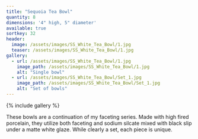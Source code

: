 ```yaml
---
title: "Sequoia Tea Bowl"
quantity: 8
dimensions: '4" high, 5" diameter'
available: true
sortkey: 32
header:
  image: /assets/images/SS_White_Tea_Bowl/1.jpg
  teaser: /assets/images/SS_White_Tea_Bowl/1.jpg
gallery:
  - url: /assets/images/SS_White_Tea_Bowl/1.jpg
    image_path: /assets/images/SS_White_Tea_Bowl/1.jpg
    alt: "Single bowl"
  - url: /assets/images/SS_White_Tea_Bowl/Set_1.jpg
    image_path: /assets/images/SS_White_Tea_Bowl/Set_1.jpg
    alt: "Set of bowls"
---
```


{% include gallery %}

These bowls are a continuation of my faceting series.  Made with high fired porcelain, they utilize both faceting and sodium silcate mixed with black slip under a matte white glaze.  While clearly a set, each piece is unique.

